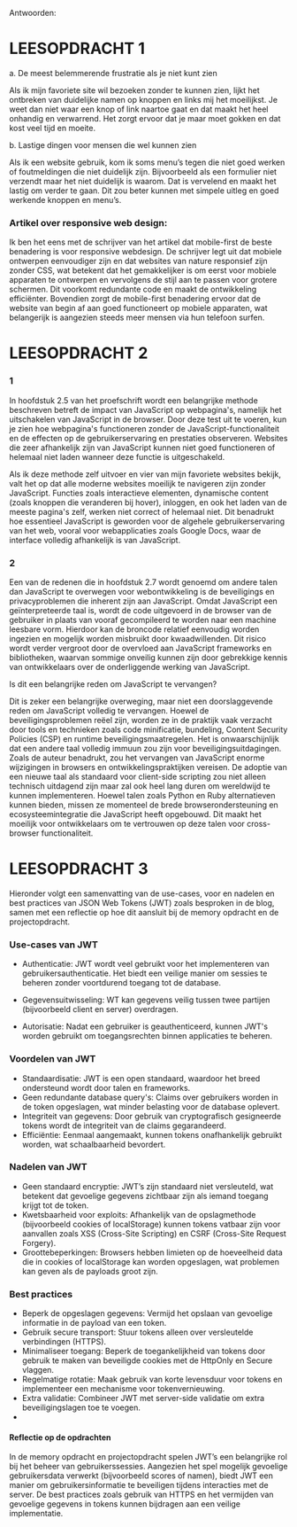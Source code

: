 Antwoorden:

# LEESOPDRACHT 1

a. De meest belemmerende frustratie als je niet kunt zien

Als ik mijn favoriete site wil bezoeken zonder te kunnen zien, lijkt het ontbreken van duidelijke namen op knoppen en links mij het moeilijkst. Je weet dan niet waar een knop of link naartoe gaat en dat maakt het heel onhandig en verwarrend. Het zorgt ervoor dat je maar moet gokken en dat kost veel tijd en moeite.

b. Lastige dingen voor mensen die wel kunnen zien

Als ik een website gebruik, kom ik soms menu’s tegen die niet goed werken of foutmeldingen die niet duidelijk zijn. Bijvoorbeeld als een formulier niet verzendt maar het niet duidelijk is waarom. Dat is vervelend en maakt het lastig om verder te gaan. Dit zou beter kunnen met simpele uitleg en goed werkende knoppen en menu’s.

### Artikel over responsive web design:
Ik ben het eens met de schrijver van het artikel dat mobile-first de beste benadering is voor responsive webdesign. De schrijver legt uit dat mobiele ontwerpen eenvoudiger zijn en dat websites van nature responsief zijn zonder CSS, wat betekent dat het gemakkelijker is om eerst voor mobiele apparaten te ontwerpen en vervolgens de stijl aan te passen voor grotere schermen. Dit voorkomt redundante code en maakt de ontwikkeling efficiënter. Bovendien zorgt de mobile-first benadering ervoor dat de website van begin af aan goed functioneert op mobiele apparaten, wat belangerijk is aangezien steeds meer mensen via hun telefoon surfen.

# LEESOPDRACHT 2

### 1
In hoofdstuk 2.5 van het proefschrift wordt een belangrijke methode beschreven betreft de impact van JavaScript op webpagina's, namelijk het uitschakelen van JavaScript in de browser. Door deze test uit te voeren, kun je zien hoe webpagina's functioneren zonder de JavaScript-functionaliteit en de effecten op de gebruikerservaring en prestaties observeren. Websites die zeer afhankelijk zijn van JavaScript kunnen niet goed functioneren of helemaal niet laden wanneer deze functie is uitgeschakeld.

Als ik deze methode zelf uitvoer en vier van mijn favoriete websites bekijk, valt het op dat alle moderne websites moeilijk te navigeren zijn zonder JavaScript. Functies zoals interactieve elementen, dynamische content (zoals knoppen die veranderen bij hover), inloggen, en ook het laden van de meeste pagina's zelf, werken niet correct of helemaal niet. Dit benadrukt hoe essentieel JavaScript is geworden voor de algehele gebruikerservaring van het web, vooral voor webapplicaties zoals Google Docs, waar de interface volledig afhankelijk is van JavaScript.
### 2
Een van de redenen die in hoofdstuk 2.7 wordt genoemd om andere talen dan JavaScript te overwegen voor webontwikkeling is de beveiligings en privacyproblemen die inherent zijn aan JavaScript. Omdat JavaScript een geïnterpreteerde taal is, wordt de code uitgevoerd in de browser van de gebruiker in plaats van vooraf gecompileerd te worden naar een machine leesbare vorm. Hierdoor kan de broncode relatief eenvoudig worden ingezien en mogelijk worden misbruikt door kwaadwillenden. Dit risico wordt verder vergroot door de overvloed aan JavaScript frameworks en bibliotheken, waarvan sommige onveilig kunnen zijn door gebrekkige kennis van ontwikkelaars over de onderliggende werking van JavaScript.

Is dit een belangrijke reden om JavaScript te vervangen?

Dit is zeker een belangrijke overweging, maar niet een doorslaggevende reden om JavaScript volledig te vervangen.
Hoewel de beveiligingsproblemen reëel zijn, worden ze in de praktijk vaak verzacht door tools en technieken zoals code minificatie, bundeling, Content Security Policies (CSP) en runtime beveiligingsmaatregelen. Het is onwaarschijnlijk dat een andere taal volledig immuun zou zijn voor beveiligingsuitdagingen.
Zoals de auteur benadrukt, zou het vervangen van JavaScript enorme wijzigingen in browsers en ontwikkelingspraktijken vereisen. De adoptie van een nieuwe taal als standaard voor client-side scripting zou niet alleen technisch uitdagend zijn maar zal ook heel lang duren om wereldwijd te kunnen implementeren.
Hoewel talen zoals Python en Ruby alternatieven kunnen bieden, missen ze momenteel de brede browserondersteuning en ecosysteemintegratie die JavaScript heeft opgebouwd. Dit maakt het moeilijk voor ontwikkelaars om te vertrouwen op deze talen voor cross-browser functionaliteit.

# LEESOPDRACHT 3

Hieronder volgt een samenvatting van de use-cases, voor en nadelen en best practices van JSON Web Tokens (JWT) zoals besproken in de blog, samen met een reflectie op hoe dit aansluit bij de memory opdracht en de projectopdracht.

### Use-cases van JWT

- Authenticatie: JWT wordt veel gebruikt voor het implementeren van gebruikersauthenticatie. Het biedt een veilige manier om sessies te beheren zonder voortdurend toegang tot de database.

- Gegevensuitwisseling: WT kan gegevens veilig tussen twee partijen (bijvoorbeeld client en server) overdragen.

- Autorisatie: Nadat een gebruiker is geauthenticeerd, kunnen JWT's worden gebruikt om toegangsrechten binnen applicaties te beheren.

### Voordelen van JWT

- Standaardisatie: JWT is een open standaard, waardoor het breed ondersteund wordt door talen en frameworks.
- Geen redundante database query's: Claims over gebruikers worden in de token opgeslagen, wat minder belasting voor de database oplevert.
- Integriteit van gegevens: Door gebruik van cryptografisch gesigneerde tokens wordt de integriteit van de claims gegarandeerd.
- Efficiëntie: Eenmaal aangemaakt, kunnen tokens onafhankelijk gebruikt worden, wat schaalbaarheid bevordert.

### Nadelen van JWT

- Geen standaard encryptie: JWT’s zijn standaard niet versleuteld, wat betekent dat gevoelige gegevens zichtbaar zijn als iemand toegang krijgt tot de token.
- Kwetsbaarheid voor exploits: Afhankelijk van de opslagmethode (bijvoorbeeld cookies of localStorage) kunnen tokens vatbaar zijn voor aanvallen zoals XSS (Cross-Site Scripting) en CSRF (Cross-Site Request Forgery).
- Groottebeperkingen: Browsers hebben limieten op de hoeveelheid data die in cookies of localStorage kan worden opgeslagen, wat problemen kan geven als de payloads groot zijn.

### Best practices

- Beperk de opgeslagen gegevens: Vermijd het opslaan van gevoelige informatie in de payload van een token.
- Gebruik secure transport: Stuur tokens alleen over versleutelde verbindingen (HTTPS).
- Minimaliseer toegang: Beperk de toegankelijkheid van tokens door gebruik te maken van beveiligde cookies met de HttpOnly en Secure vlaggen.
- Regelmatige rotatie: Maak gebruik van korte levensduur voor tokens en implementeer een mechanisme voor tokenvernieuwing.
- Extra validatie: Combineer JWT met server-side validatie om extra beveiligingslagen toe te voegen.
- 
#### Reflectie op de opdrachten

In de memory opdracht en projectopdracht spelen JWT’s een belangrijke rol bij het beheer van gebruikerssessies. Aangezien het spel mogelijk gevoelige gebruikersdata verwerkt (bijvoorbeeld scores of namen), biedt JWT een manier om gebruikersinformatie te beveiligen tijdens interacties met de server. De best practices zoals gebruik van HTTPS en het vermijden van gevoelige gegevens in tokens kunnen bijdragen aan een veilige implementatie.





